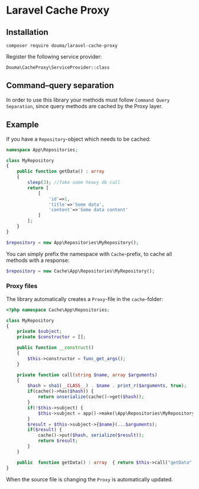 # Laravel Cache Proxy

## Installation 

`composer require douma/laravel-cache-proxy`

Register the following service provider:

```
Douma\CacheProxy\ServiceProvider::class
```

## Command–query separation

In order to use this library your methods must follow `Command Query Separation`, since
query methods are cached by the Proxy layer. 

## Example

If you have a `Repository`-object which needs to be cached:

```php
namespace App\Repositories;

class MyRepository 
{
    public function getData() : array 
    {
        sleep(3); //fake some heavy db call
        return [
            [
                'id'=>1,
                'title'=>'Some data',
                'content'=>'Some data content'
            ]       
        ];
    }
}

$repository = new App\Repositories\MyRepository();
```

You can simply prefix the namespace with `Cache`-prefix, to cache
all methods with a response:

```php
$repository = new Cache\App\Repositories\MyRepository();
```

### Proxy files

The library automatically creates a `Proxy`-file in the `cache`-folder:

```php
<?php namespace Cache\App\Repositories;

class MyRepository 
{
    private $subject;
    private $constructor = [];

    public function __construct()
    {
        $this->constructor = func_get_args();
    }

    private function call(string $name, array $arguments)
    {
        $hash = sha1(__CLASS__) . $name . print_r($arguments, true);
        if(cache()->has($hash)) {
            return unserialize(cache()->get($hash));
        }
        if(!$this->subject) {
            $this->subject = app()->make(\App\Repositories\MyRepository::class, $this->constructor);
        }
        $result = $this->subject->{$name}(...$arguments);
        if($result) {
            cache()->put($hash, serialize($result));
            return $result;
        }
    }

    public  function getData() : array	{ return $this->call("getData", func_get_args());	}
}
```

When the source file is changing the `Proxy` is automatically updated. 
